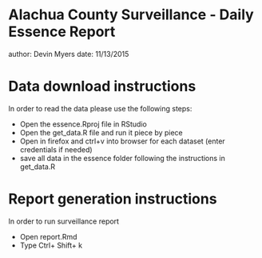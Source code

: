 Alachua County Surveillance - Daily Essence Report 
========================================================
author: Devin Myers
date: 11/13/2015

Data download instructions 
========================================================

In order to read the data please use the following steps:

- Open the essence.Rproj file in RStudio
- Open the get_data.R file and run it piece by piece
- Open in firefox and ctrl+v into browser for each dataset (enter credentials if needed)
- save all data in the essence folder following the instructions in get_data.R

Report generation instructions
==========================================================

In order to run surveillance report 

- Open report.Rmd
- Type Ctrl+ Shift+ k
